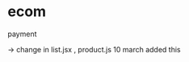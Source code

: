 # ecom

payment

-> change in list.jsx , product.js 10 march
added this

 <!-- if (loading) {
    return <div>Loading...</div>;
  }

  if (error) {
    return <div>Error: {error.message}</div>;
  }
  -->

